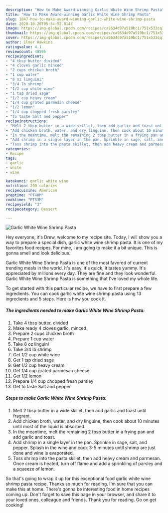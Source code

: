 ```yaml
---
description: "How to Make Award-winning Garlic White Wine Shrimp Pasta"
title: "How to Make Award-winning Garlic White Wine Shrimp Pasta"
slug: 1847-how-to-make-award-winning-garlic-white-wine-shrimp-pasta
date: 2020-10-20T05:34:52.814Z
image: https://img-global.cpcdn.com/recipes/ca9634d97a519bc1/751x532cq70/garlic-white-wine-shrimp-pasta-recipe-main-photo.jpg
thumbnail: https://img-global.cpcdn.com/recipes/ca9634d97a519bc1/751x532cq70/garlic-white-wine-shrimp-pasta-recipe-main-photo.jpg
cover: https://img-global.cpcdn.com/recipes/ca9634d97a519bc1/751x532cq70/garlic-white-wine-shrimp-pasta-recipe-main-photo.jpg
author: Elmer Hawkins
ratingvalue: 4.1
reviewcount: 48596
recipeingredient:
- "4 tbsp butter divided"
- "4 cloves garlic minced"
- "2 cups chicken broth"
- "1 cup water"
- "8 oz linguini"
- "3/4 lb shrimp"
- "1/2 cup white wine"
- "1 tsp dried sage"
- "1/2 cup heavy cream"
- "1/4 cup grated parmesan cheese"
- "1/2 lemon"
- "1/4 cup chopped fresh parsley"
- "to taste Salt and pepper"
recipeinstructions:
- "Melt 2 tbsp butter in a wide skillet, then add garlic and toast until fragrant."
- "Add chicken broth, water, and dry linguine, then cook about 10 minutes until most of the liquid is absorbed."
- "In the meantime, melt the remaining 2 tbsp butter in a frying pan and add garlic and toast."
- "Add shrimp in a single layer in the pan. Sprinkle in sage, salt, and pepper. Splash in the wine and cook 3-5 minutes until shrimp are just done and wine is evaporated."
- "Toss shrimp into the pasta skillet, then add heavy cream and parmesan. Once cream is heated, turn off flame and add a sprinkling of parsley and a squeeze of lemon."
categories:
- Recipe
tags:
- garlic
- white
- wine

katakunci: garlic white wine 
nutrition: 290 calories
recipecuisine: American
preptime: "PT40M"
cooktime: "PT53M"
recipeyield: "3"
recipecategory: Dessert

---
```



![Garlic White Wine Shrimp Pasta](https://img-global.cpcdn.com/recipes/ca9634d97a519bc1/751x532cq70/garlic-white-wine-shrimp-pasta-recipe-main-photo.jpg)

Hey everyone, it's Drew, welcome to my recipe site. Today, I will show you a way to prepare a special dish, garlic white wine shrimp pasta. It is one of my favorites food recipes. For mine, I am going to make it a bit unique. This is gonna smell and look delicious.



Garlic White Wine Shrimp Pasta is one of the most favored of current trending meals in the world. It's easy, it's quick, it tastes yummy. It's appreciated by millions every day. They are fine and they look wonderful. Garlic White Wine Shrimp Pasta is something that I've loved my whole life.


To get started with this particular recipe, we have to first prepare a few ingredients. You can cook garlic white wine shrimp pasta using 13 ingredients and 5 steps. Here is how you cook it.

<!--inarticleads1-->

##### The ingredients needed to make Garlic White Wine Shrimp Pasta:

1. Take 4 tbsp butter, divided
1. Make ready 4 cloves garlic, minced
1. Prepare 2 cups chicken broth
1. Prepare 1 cup water
1. Take 8 oz linguini
1. Take 3/4 lb shrimp
1. Get 1/2 cup white wine
1. Get 1 tsp dried sage
1. Get 1/2 cup heavy cream
1. Get 1/4 cup grated parmesan cheese
1. Get 1/2 lemon
1. Prepare 1/4 cup chopped fresh parsley
1. Get to taste Salt and pepper




<!--inarticleads2-->

##### Steps to make Garlic White Wine Shrimp Pasta:

1. Melt 2 tbsp butter in a wide skillet, then add garlic and toast until fragrant.
1. Add chicken broth, water, and dry linguine, then cook about 10 minutes until most of the liquid is absorbed.
1. In the meantime, melt the remaining 2 tbsp butter in a frying pan and add garlic and toast.
1. Add shrimp in a single layer in the pan. Sprinkle in sage, salt, and pepper. Splash in the wine and cook 3-5 minutes until shrimp are just done and wine is evaporated.
1. Toss shrimp into the pasta skillet, then add heavy cream and parmesan. Once cream is heated, turn off flame and add a sprinkling of parsley and a squeeze of lemon.




So that's going to wrap it up for this exceptional food garlic white wine shrimp pasta recipe. Thanks so much for reading. I'm sure that you can make this at home. There's gonna be interesting food in home recipes coming up. Don't forget to save this page in your browser, and share it to your loved ones, colleague and friends. Thank you for reading. Go on get cooking!
